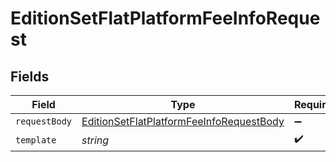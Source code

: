 # EditionSetFlatPlatformFeeInfoRequest


## Fields

| Field                                                                                                           | Type                                                                                                            | Required                                                                                                        | Description                                                                                                     |
| --------------------------------------------------------------------------------------------------------------- | --------------------------------------------------------------------------------------------------------------- | --------------------------------------------------------------------------------------------------------------- | --------------------------------------------------------------------------------------------------------------- |
| `requestBody`                                                                                                   | [EditionSetFlatPlatformFeeInfoRequestBody](../../models/operations/editionsetflatplatformfeeinforequestbody.md) | :heavy_minus_sign:                                                                                              | N/A                                                                                                             |
| `template`                                                                                                      | *string*                                                                                                        | :heavy_check_mark:                                                                                              | Template id                                                                                                     |